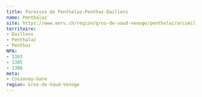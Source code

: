 ```yaml
---
title: Paroisse de Penthalaz-Penthaz-Daillens
name: Penthalaz
site: https://www.eerv.ch/region/gros-de-vaud-venoge/penthalaz/accueil
territoire:
- Daillens
- Penthalaz
- Penthaz
NPA:
- 1303
- 1305
- 1306
meta:
- Cossonay-Gare
region: Gros-de-Vaud-Venoge
---
```

